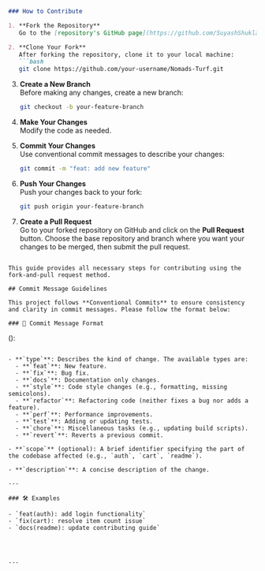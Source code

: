 

```md
### How to Contribute

1. **Fork the Repository**  
   Go to the [repository's GitHub page](https://github.com/SuyashShukla0007/Nomads-Turf) and click on the **Fork** button to create a copy of the repository in your account.

2. **Clone Your Fork**  
   After forking the repository, clone it to your local machine:
   ```bash
   git clone https://github.com/your-username/Nomads-Turf.git
   ```

3. **Create a New Branch**  
   Before making any changes, create a new branch:
   ```bash
   git checkout -b your-feature-branch
   ```

4. **Make Your Changes**  
   Modify the code as needed.

5. **Commit Your Changes**  
   Use conventional commit messages to describe your changes:
   ```bash
   git commit -m "feat: add new feature"
   ```

6. **Push Your Changes**  
   Push your changes back to your fork:
   ```bash
   git push origin your-feature-branch
   ```

7. **Create a Pull Request**  
   Go to your forked repository on GitHub and click on the **Pull Request** button. Choose the base repository and branch where you want your changes to be merged, then submit the pull request.
```

This guide provides all necessary steps for contributing using the fork-and-pull request method.

## Commit Message Guidelines

This project follows **Conventional Commits** to ensure consistency and clarity in commit messages. Please follow the format below:

### 🎯 Commit Message Format

```
<type>(<scope>): <description>
```

- **`type`**: Describes the kind of change. The available types are:
  - **`feat`**: New feature.
  - **`fix`**: Bug fix.
  - **`docs`**: Documentation only changes.
  - **`style`**: Code style changes (e.g., formatting, missing semicolons).
  - **`refactor`**: Refactoring code (neither fixes a bug nor adds a feature).
  - **`perf`**: Performance improvements.
  - **`test`**: Adding or updating tests.
  - **`chore`**: Miscellaneous tasks (e.g., updating build scripts).
  - **`revert`**: Reverts a previous commit.

- **`scope`** (optional): A brief identifier specifying the part of the codebase affected (e.g., `auth`, `cart`, `readme`).

- **`description`**: A concise description of the change.

---

### 🛠️ Examples

- `feat(auth): add login functionality`
- `fix(cart): resolve item count issue`
- `docs(readme): update contributing guide`




---
